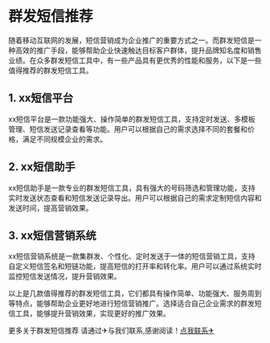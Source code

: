 # 群发短信推荐

随着移动互联网的发展，短信营销成为企业推广的重要方式之一。而群发短信是一种高效的推广手段，能够帮助企业快速触达目标客户群体，提升品牌知名度和销售业绩。在众多群发短信工具中，有一些产品具有更优秀的性能和服务，以下是一些值得推荐的群发短信工具。

## 1. xx短信平台
xx短信平台是一款功能强大、操作简单的群发短信工具，支持定时发送、多模板管理、短信发送记录查看等功能。用户可以根据自己的需求选择不同的套餐和价格，满足不同规模企业的需求。

## 2. xx短信助手
xx短信助手是一款专业的群发短信工具，具有强大的号码筛选和管理功能，支持实时发送状态查看和短信发送记录导出。用户可以根据自己的需求定制短信内容和发送时间，提高营销效果。

## 3. xx短信营销系统
xx短信营销系统是一款集群发、个性化、定时发送于一体的短信营销工具，支持自定义短信签名和短链功能，提高短信的打开率和转化率。用户可以通过系统实时监控短信发送情况，提升营销效果。

以上是几款值得推荐的群发短信工具，它们都具有操作简单、功能强大、服务周到等特点，能够帮助企业更好地进行短信营销推广。选择适合自己企业需求的群发短信工具，能够提升营销效果，实现更好的推广效果。

更多关于群发短信推荐 请通过✈与我们联系,感谢阅读！[点我联系✈](https://mail.G208.com)